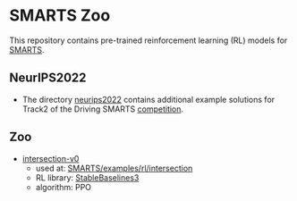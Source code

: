 # SMARTS Zoo
This repository contains pre-trained reinforcement learning (RL) models for [SMARTS](https://github.com/huawei-noah/SMARTS).

## NeurIPS2022
+ The directory [neurips2022](./neurips2022/) contains additional example solutions for Track2 of the Driving SMARTS [competition](https://codalab.lisn.upsaclay.fr/competitions/6618).

## Zoo
+ [intersection-v0](./intersection-v0)
    + used at: [SMARTS/examples/rl/intersection](https://github.com/huawei-noah/SMARTS/tree/develop/examples/rl/intersection)
    + RL library: [StableBaselines3](https://github.com/DLR-RM/stable-baselines3)
    + algorithm: PPO
